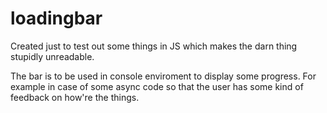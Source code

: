 # loadingbar
Created just to test out some things in JS which makes the darn thing stupidly unreadable.

The bar is to be used in console enviroment to display some progress. For example in case of some async code so that the user has some kind of feedback on how're the things.
